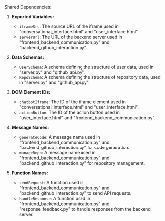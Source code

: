 Shared Dependencies:

1. **Exported Variables:**
   - `iframeSrc`: The source URL of the iframe used in "conversational_interface.html" and "user_interface.html".
   - `serverUrl`: The URL of the backend server used in "frontend_backend_communication.py" and "backend_github_interaction.py".

2. **Data Schemas:**
   - `UserSchema`: A schema defining the structure of user data, used in "server.py" and "github_api.py".
   - `RepoSchema`: A schema defining the structure of repository data, used in "server.py" and "github_api.py".

3. **DOM Element IDs:**
   - `chatbotIframe`: The ID of the iframe element used in "conversational_interface.html" and "user_interface.html".
   - `actionButton`: The ID of the action button used in "user_interface.html" and "frontend_backend_communication.py".

4. **Message Names:**
   - `generateCode`: A message name used in "frontend_backend_communication.py" and "backend_github_interaction.py" for code generation.
   - `manageRepo`: A message name used in "frontend_backend_communication.py" and "backend_github_interaction.py" for repository management.

5. **Function Names:**
   - `sendRequest`: A function used in "frontend_backend_communication.py" and "backend_github_interaction.py" to send API requests.
   - `handleResponse`: A function used in "frontend_backend_communication.py" and "response_feedback.py" to handle responses from the backend server.